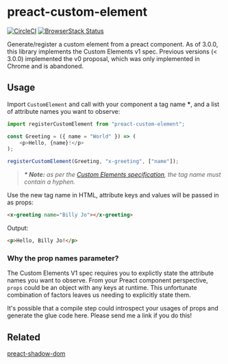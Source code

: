 # preact-custom-element

[![CircleCI](https://circleci.com/gh/bspaulding/preact-custom-element/tree/master.svg?style=shield)](https://circleci.com/gh/bspaulding/preact-custom-element/tree/master)
[![BrowserStack Status](https://www.browserstack.com/automate/badge.svg?badge_key=VHpBSXVTajJPOWl5OURJRlY5VE9yaW9hbmh1ZFBXd1BTY1pId3pHQk02MD0tLUNqd0pMaVVvU3ppWnZuSFA3OExvOHc9PQ==--81bc10ad2712a85711a0999c04adeca09cf61b7b%)](https://www.browserstack.com/automate/public-build/VHpBSXVTajJPOWl5OURJRlY5VE9yaW9hbmh1ZFBXd1BTY1pId3pHQk02MD0tLUNqd0pMaVVvU3ppWnZuSFA3OExvOHc9PQ==--81bc10ad2712a85711a0999c04adeca09cf61b7b%)

Generate/register a custom element from a preact component. As of 3.0.0, this library implements the Custom Elements v1 spec.
Previous versions (< 3.0.0) implemented the v0 proposal, which was only implemented in Chrome and is abandoned.

## Usage

Import `CustomElement` and call with your component a tag name __\*__, and a list of attribute names you want to observe:

```javascript
import registerCustomElement from "preact-custom-element";

const Greeting = ({ name = "World" }) => (
	<p>Hello, {name}!</p>
);

registerCustomElement(Greeting, "x-greeting", ["name"]);
```

> _**\* Note:** as per the [Custom Elements specification](http://w3c.github.io/webcomponents/spec/custom/#prod-potentialcustomelementname), the tag name must contain a hyphen._

Use the new tag name in HTML, attribute keys and values will be passed in as props:

```html
<x-greeting name="Billy Jo"></x-greeting>
```

Output:

```html
<p>Hello, Billy Jo!</p>
```

### Why the prop names parameter?

The Custom Elements V1 spec requires you to explictly state the attribute names you want to observe. From your Preact component perspective, `props` could be an object with any keys at runtime. This unfortunate combination of factors leaves us needing to explicitly state them.

It's possible that a compile step could introspect your usages of props and generate the glue code here. Please send me a link if you do this!

## Related

[preact-shadow-dom](https://github.com/bspaulding/preact-shadow-dom)
